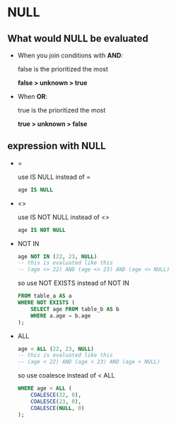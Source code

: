 # NULL

## What would NULL be evaluated

- When you join conditions with **AND**:

    false is the prioritized the most

    **false > unknown > true**


- When **OR**:

    true is the prioritized the most

    **true > unknown > false**

## expression with NULL

- =

    use IS NULL instead of =

    ```sql
    age IS NULL
    ```

- <>

    use IS NOT NULL instead of <>

    ```sql
    age IS NOT NULL
    ```

- NOT IN

    ```sql
    age NOT IN (22, 23, NULL)
    -- this is evaluated like this
    -- (age <> 22) AND (age <> 23) AND (age <> NULL)
    ```

    so use NOT EXISTS instead of NOT IN

    ```sql
    FROM table_a AS a
    WHERE NOT EXISTS (
        SELECT age FROM table_b AS b
        WHERE a.age = b.age
    );
    ```

- ALL

    ```sql
    age < ALL (22, 23, NULL)
    -- this is evaluated like this
    -- (age < 22) AND (age < 23) AND (age < NULL)
    ```

    so use coalesce instead of < ALL

    ```sql
    WHERE age < ALL (
        COALESCE(22, 0),
        COALESCE(23, 0),
        COALESCE(NULL, 0)
    );
    ```
